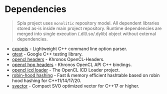 # Dependencies

> Spla project uses `monolitic` repository model. All dependent libraries stored as-is inside main project repository.
> Runtime dependencies are merged into single execution (.dll/.so/.dylib) object without external dependencies.

- [cxxopts](https://github.com/jarro2783/cxxopts) - Lightweight C++ command line option parser.
- [gtest](https://github.com/google/googletest) - Google C++ testing library.
- [opencl headers](https://github.com/KhronosGroup/OpenCL-Headers) - Khronos OpenCL-Headers.
- [opencl hpp headers](https://github.com/KhronosGroup/OpenCL-CLHPP) - Khronos OpenCL API C++ bindings.
- [opencl icd loader](https://github.com/KhronosGroup/OpenCL-ICD-Loader) - The OpenCL ICD Loader project.
- [robin-hood hashing](https://github.com/martinus/robin-hood-hashing) - Fast & memory efficient hashtable based on
  robin hood hashing for C++11/14/17/20.
- [svector](https://github.com/martinus/svector) - Compact SVO optimized vector for C++17 or higher.